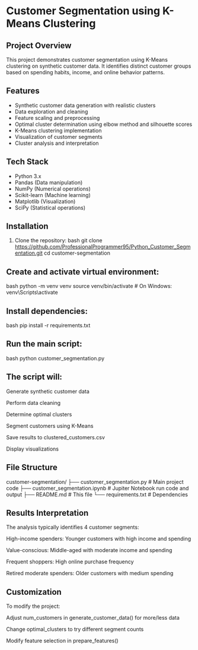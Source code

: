 # Customer Segmentation using K-Means Clustering

## Project Overview
This project demonstrates customer segmentation using K-Means clustering on synthetic customer data. It identifies distinct customer groups based on spending habits, income, and online behavior patterns.

## Features
- Synthetic customer data generation with realistic clusters
- Data exploration and cleaning
- Feature scaling and preprocessing
- Optimal cluster determination using elbow method and silhouette scores
- K-Means clustering implementation
- Visualization of customer segments
- Cluster analysis and interpretation

## Tech Stack
- Python 3.x
- Pandas (Data manipulation)
- NumPy (Numerical operations)
- Scikit-learn (Machine learning)
- Matplotlib (Visualization)
- SciPy (Statistical operations)

## Installation
1. Clone the repository:
   bash
   git clone https://github.com/ProfessionalProgrammer95/Python_Customer_Segmentation.git
   cd customer-segmentation
   
## Create and activate virtual environment:

bash
python -m venv venv
source venv/bin/activate  # On Windows: venv\Scripts\activate

## Install dependencies:

bash
pip install -r requirements.txt


## Run the main script:

bash
python customer_segmentation.py

## The script will:

Generate synthetic customer data

Perform data cleaning

Determine optimal clusters

Segment customers using K-Means

Save results to clustered_customers.csv

Display visualizations

## File Structure

customer-segmentation/
├── customer_segmentation.py    # Main project code
├── customer_segmentation.ipynb # Jupiter Notebook run code and output
├── README.md                   # This file
└── requirements.txt            # Dependencies

## Results Interpretation
The analysis typically identifies 4 customer segments:

High-income spenders: Younger customers with high income and spending

Value-conscious: Middle-aged with moderate income and spending

Frequent shoppers: High online purchase frequency

Retired moderate spenders: Older customers with medium spending

## Customization
To modify the project:

Adjust num_customers in generate_customer_data() for more/less data

Change optimal_clusters to try different segment counts

Modify feature selection in prepare_features()

